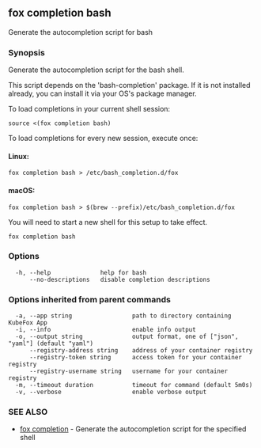 ## fox completion bash

Generate the autocompletion script for bash

### Synopsis

Generate the autocompletion script for the bash shell.

This script depends on the 'bash-completion' package.
If it is not installed already, you can install it via your OS's package manager.

To load completions in your current shell session:

	source <(fox completion bash)

To load completions for every new session, execute once:

#### Linux:

	fox completion bash > /etc/bash_completion.d/fox

#### macOS:

	fox completion bash > $(brew --prefix)/etc/bash_completion.d/fox

You will need to start a new shell for this setup to take effect.


```
fox completion bash
```

### Options

```
  -h, --help              help for bash
      --no-descriptions   disable completion descriptions
```

### Options inherited from parent commands

```
  -a, --app string                 path to directory containing KubeFox App
  -i, --info                       enable info output
  -o, --output string              output format, one of ["json", "yaml"] (default "yaml")
      --registry-address string    address of your container registry
      --registry-token string      access token for your container registry
      --registry-username string   username for your container registry
  -m, --timeout duration           timeout for command (default 5m0s)
  -v, --verbose                    enable verbose output
```

### SEE ALSO

* [fox completion](fox_completion.md)	 - Generate the autocompletion script for the specified shell

